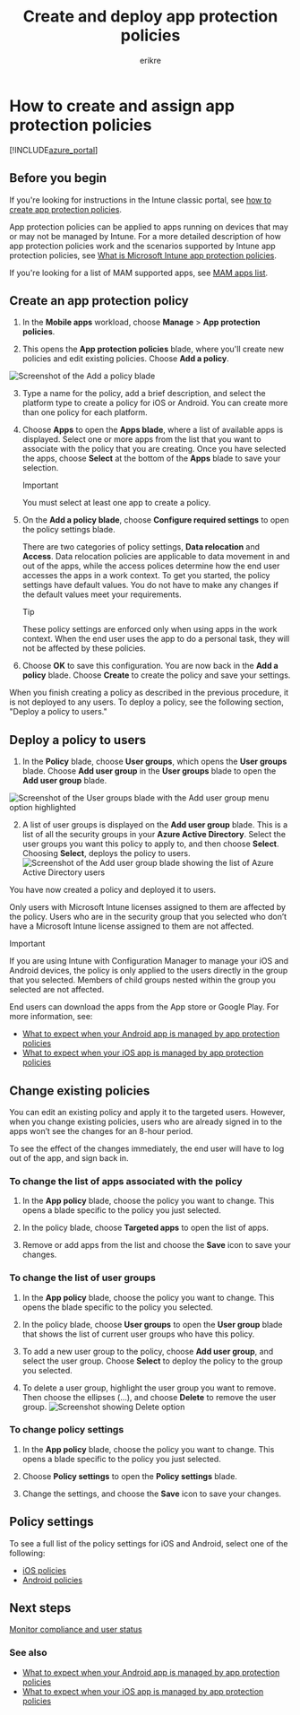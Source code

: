 ﻿---
# required metadata

title: Create and deploy app protection policies 
titleSuffix: "Azure portal"
description:  Learn how Intune app protection policies can help protect company data used by apps you manage."
keywords:
author: erikre
ms.author: erikre
manager: dougeby
ms.date: 04/24/2017
ms.topic: article
ms.prod:
ms.service: microsoft-intune
ms.technology:
ms.assetid: f31b2964-e932-4cee-95c4-8d5506966c85

# optional metadata

#ROBOTS:
#audience:
#ms.devlang:
ms.reviewer: joglocke
ms.suite: ems
#ms.tgt_pltfrm:
ms.custom: intune-azure
---

# How to create and assign app protection policies

[!INCLUDE[azure_portal](./includes/azure_portal.md)]

## Before you begin

If you're looking for instructions in the Intune classic portal, see [how to create app protection policies](https://docs.microsoft.com/intune-classic/deploy-use/create-and-deploy-mobile-app-management-policies-with-microsoft-intune).

App protection policies can be applied to apps running on devices that may or may not be managed by Intune. For a more detailed description of how app protection policies work and the scenarios supported by Intune app protection policies, see [What is Microsoft Intune app protection policies](app-protection-policy.md).

If you're looking for a list of MAM supported apps, see [MAM apps list](https://www.microsoft.com/cloud-platform/microsoft-intune-apps).

##  Create an app protection policy
1.  In the **Mobile apps** workload, choose **Manage** > **App protection policies**.

2.  This opens the **App protection policies** blade, where you'll create new policies and edit existing policies. Choose **Add a policy**.

  ![Screenshot of the Add a policy blade](./media/app-protection-add-policy.png)

3.  Type a name for the policy, add a brief description, and select the platform type to create a policy for iOS or Android. You can create more than one policy for each platform.

4.  Choose **Apps** to open the **Apps blade**, where a list of available apps is displayed. Select one or more apps from the list that you want to associate with the policy that you are creating. Once you have selected the apps, choose **Select** at the bottom of the **Apps** blade to save your selection.

    > [!IMPORTANT]
    > You must select at least one app to create a policy.

5.  On the **Add a policy blade**, choose **Configure required settings** to open the policy settings blade.

    There are two categories of policy settings, **Data relocation** and **Access**.  Data relocation policies are applicable to data movement in and out of the apps, while the access polices determine how the end user accesses the apps in a work context.
    To get you started, the policy settings have default values. You do not have to make any changes if the default values meet your requirements.

    > [!TIP]
    > These policy settings are enforced only when using apps in the work context.  When the end user uses the app to do a personal task, they will not be affected by these policies.



6.  Choose **OK** to save this configuration. You are now back in the **Add a policy** blade. Choose **Create** to create the policy and save your settings.


When you finish creating a policy as described in the previous procedure, it is not deployed to any users. To deploy a policy, see the following section, "Deploy a policy to users."

## Deploy a policy to users

1.  In the **Policy** blade, choose  **User groups**, which opens the **User groups** blade. Choose **Add user group** in the **User groups** blade to open the **Add user group** blade.

  ![Screenshot of the User groups blade with the Add user group menu option highlighted](./media/app-protection-policy-add-users.png)

2.  A list of user groups is displayed on the **Add user group** blade. This is a list of all the security groups in your **Azure Active Directory**. Select the user groups you want this policy to apply to, and then choose **Select**. Choosing **Select**, deploys the policy to users.
  ![Screenshot of the Add user group blade showing the list of Azure Active Directory users](./media/azure-ad-user-group-list.png)

You have now created a policy and deployed it to users.

Only users with Microsoft Intune licenses assigned to them are affected by the policy. Users who are in the security group that you selected who don’t have a Microsoft Intune license assigned to them are not affected.

>[!IMPORTANT]
> If you are using Intune with Configuration Manager to manage your iOS and Android devices, the policy is only applied to the users directly in the group that you selected. Members of child groups nested within the group you selected are not affected.

End users can download the apps from the App store or Google Play. For more information, see:
* [What to expect when your Android app is managed by app protection policies](app-protection-enabled-apps-android.md)
* [What to expect when your iOS app is managed by app protection policies](app-protection-enabled-apps-ios.md)

##  Change existing policies
You can edit an existing policy and apply it to the targeted users. However, when you change existing policies,  users who are already signed  in to the apps won’t see the changes for an 8-hour period.

To see the effect of the changes immediately, the end user will have to log out of the app, and sign back in.

### To change the list of apps associated with the policy

1.  In  the **App policy** blade, choose the policy you want to change. This opens a blade specific to the policy you just selected.

2.  In the policy blade, choose **Targeted apps** to open the list of apps.

3.  Remove or add apps from the list and choose the **Save** icon to save your changes.

### To change the list of user groups

1.  In  the **App policy** blade, choose the policy you want to change. This opens the blade specific to the policy you selected.

2.  In the policy blade, choose **User groups** to open the **User group** blade that shows the list of current user groups who have this policy.

3.  To add a new user group to the policy, choose **Add user group**, and select the user group. Choose **Select** to deploy the policy to the group you selected.

4.  To delete a user group, highlight the user group you want to remove. Then choose the ellipses (…), and choose **Delete** to remove the user group.
  ![Screenshot showing Delete option ](./media/app-protection-policy-delete-user.png)

### To change policy settings

1.  In the **App policy** blade, choose the policy you want to change. This opens a blade specific to the policy you just selected.


2.  Choose **Policy settings** to open the **Policy settings** blade.

3.  Change the settings, and choose the **Save** icon to save your changes.

## Policy settings
To see a full list of the policy settings for iOS and Android, select one of the following:

- [iOS policies](app-protection-policy-settings-ios.md)
- [Android policies](app-protection-policy-settings-android.md)

## Next steps
[Monitor compliance and user status](app-protection-policies-monitor.md)

### See also
* [What to expect when your Android app is managed by app protection policies](app-protection-enabled-apps-android.md)
* [What to expect when your iOS app is managed by app protection policies](app-protection-enabled-apps-ios.md)
